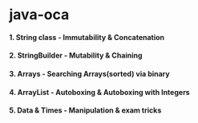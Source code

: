 # java-oca

#### 1. String class - Immutability & Concatenation
#### 2. StringBuilder - Mutability & Chaining
#### 3. Arrays - Searching Arrays(sorted) via binary
#### 4. ArrayList - Autoboxing & Autoboxing with Integers
#### 5. Data & Times - Manipulation & exam tricks